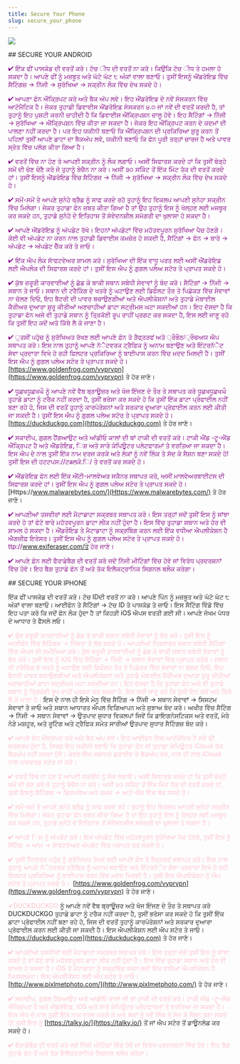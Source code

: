 ```yaml
---
title: Secure Your Phone
slug: secure_your_phone
---
```


![](/images/coverchap_3.jpg)


<div class="SECPHONE_H2" markdown="1">## SECURE YOUR ANDROID</div>





<span class="leadtip" style="color:purple">✔ ਇੱਕ ਫੀਂ ਪਾਸਕੋਡ ਦੀ ਵਰਤੋਂ ਕਰੋ। ਟੱਚ ੀਧ ਦੀ ਵਰਤੋਂ ਨਾ ਕਰੋ। ਕਿਉਂਕਿ ਟੱਚ ੀਧ ਤੇ ਹਮਲਾ ਹੋ ਸਕਦਾ ਹੈ। ਆਪਣੇ ਫੀਂ ਨੂੰ ਮਜ਼ਬੂਤ ਅਤੇ ਘੱਟੋ ਘੱਟ ੮ ਅੰਕਾਂ ਵਾਲਾ ਬਣਾਓ। ਤੁਸੀਂ ਇਸਨੂੰ ਐਂਡਰੋਇਡ ਵਿੱਚ ਸੈਟਿੰਗਜ਼ → ਨਿੱਜੀ → ਸੁਰੱਖਿਆ → ਸਕ੍ਰੀਨ ਲੌਕ ਵਿੱਚ ਦੇਖ ਸਕਦੇ ਹੋ।</span>

<span class="leadtip" style="color:purple">✔ ਆਪਣਾ ਫੋਨ ਐਂਕ੍ਰਿਪਟ ਕਰੋ ਅਤੇ ਬੈਕ ਅੱਪ ਲਵੋ। ਇਹ ਐਂਡਰੋਇਡ ਦੇ ਨਵੇਂ ਸੰਸਕਰਨ ਵਿੱਚ ਆਟੋਮੈਟਿਕ ਹੈ। ਜੇਕਰ ਤੁਹਾਡੀ ਡਿਵਾਈਸ ਐਂਡਰੋਇਡ ਸੰਸਕਰਨ ੪.੦ ਜਾਂ ਨਵੇਂ ਦੀ ਵਰਤੋਂ ਕਰਦੀ ਹੈ, ਤਾਂ ਤੁਹਾਨੂੰ ਇਹ ਪੁਸ਼ਟੀ ਕਰਨੀ ਚਾਹੀਦੀ ਹੈ ਕਿ ਡਿਵਾਈਸ ਐਂਕ੍ਰਿਪਸ਼ਨ ਚਾਲੂ ਹੋਵੇ। ਇਹ ਸੈਟਿੰਗਾਂ → ਨਿੱਜੀ → ਸੁਰੱਖਿਆ → ਐਂਕ੍ਰਿਪਸ਼ਨ ਵਿੱਚ ਕੀਤਾ ਜਾ ਸਕਦਾ ਹੈ। ਜੇਕਰ ਇਹ ਐਂਕ੍ਰਿਪਟ ਕਰਨ ਦੇ ਕਦਮਾਂ ਦੀ ਪਾਲਣਾ ਨਹੀਂ ਕਰਦਾ ਹੈ। ਪਰ ਇਹ ਯਕੀਨੀ ਬਣਾਓ ਕਿ ਐਂਕ੍ਰਿਪਸ਼ਨ ਦੀ ਪ੍ਰਕਿਰਿਆ ਸ਼ੁਰੂ ਕਰਨ ਤੋਂ ਪਹਿਲਾਂ ਤੁਸੀਂ ਆਪਣੇ ਡਾਟਾ ਦਾ ਬੈਕਅੱਪ ਲਵੋ, ਯਕੀਨੀ ਬਣਾਓ ਕਿ ਫੋਨ ਪੂਰੀ ਤਰ੍ਹਾਂ ਚਾਰਜ ਹੈ ਅਤੇ ਪਾਵਰ ਸ੍ਰੋਤ ਵਿੱਚ ਪਲੱਗ ਕੀਤਾ ਗਿਆ ਹੈ।</span>

<span class="leadtip" style="color:purple">✔ ਵਰਤੋਂ ਵਿੱਚ ਨਾ ਹੋਣ ਤੇ ਆਪਣੀ ਸਕ੍ਰੀਨ ਨੂੰ ਲੌਕ ਲਗਾਓ। ਅਸੀਂ ਸਿਫਾਰਸ਼ ਕਰਦੇ ਹਾਂ ਕਿ ਤੁਸੀਂ ਥੋੜ੍ਹੇ ਸਮੇਂ ਦੀ ਚੋਣ ਚੋਣੈ ਕਰੋ ਜੋ ਤੁਹਾਨੂੰ ਬੇਚੈਨ ਨਾ ਕਰੇ। ਅਸੀਂ ੩੦ ਸਕਿੰਟ ਤੋਂ ਇੱਕ ਮਿੰਟ ਤੱਕ ਦੀ ਵਰਤੋਂ ਕਰਦੇ ਹਾਂ। ਤੁਸੀਂ ਇਸਨੂੰ ਐਂਡਰੋਇਡ ਵਿੱਚ ਸੈਟਿੰਗਜ਼ → ਨਿੱਜੀ → ਸੁਰੱਖਿਆ → ਸਕ੍ਰੀਨ ਲੌਕ ਵਿੱਚ ਦੇਖ ਸਕਦੇ ਹੋ।</span>

<span class="leadtip" style="color:purple">✔ ਸਮੇਂ-ਸਮੇਂ ਤੇ ਆਪਣੇ ਸੁਨੇਹੇ ਥ੍ਰੈਡ ਨੂੰ ਸਾਫ਼ ਕਰਦੇ ਰਹੋ ਤੁਹਾਨੂੰ ਇਹ ਵਿਕਲਪ ਆਪਣੀ ਸੁਨੇਹਾ ਸਕ੍ਰੀਨ ਵਿੱਚ ਮਿਲੇਗਾ। ਜੇਕਰ ਤੁਹਾਡਾ ਫੋਨ ਜ਼ਬਤ ਕੀਤਾ ਗਿਆ ਹੈ ਤਾਂ ਉਹ ਤੁਹਾਨੂੰ ਇਸ ਨੂੰ ਖੋਲ੍ਹਣ ਲਈ ਮਜਬੂਰ ਕਰ ਸਕਦੇ ਹਨ, ਤੁਹਾਡੇ ਸੁਨੇਹੇ ਦੇ ਇਤਿਹਾਸ ਤੋਂ ਸੰਵੇਦਨਸ਼ੀਲ ਸਮੱਗਰੀ ਦਾ ਖੁਲਾਸਾ ਹੋ ਸਕਦਾ ਹੈ।</span>




<span class="leadtip" style="color:purple">✔ ਆਪਣੇ ਐਂਡਰੋਇਡ ਨੂੰ ਅੱਪਡੇਟ ਰੱਖੋ। ਇਹਨਾਂ ਅੱਪਡੇਟਾਂ ਵਿੱਚ ਮਹੱਤਵਪੂਰਨ ਸੁਰੱਖਿਆ ਪੈਚ ਹੋਣਗੇ। ਕੋਈ ਵੀ ਅੱਪਡੇਟ ਨਾ ਕਰਨ ਨਾਲ ਤੁਹਾਡੀ ਡਿਵਾਈਸ ਕਮਜ਼ੋਰ ਹੋ ਸਕਦੀ ਹੈ, ਸੈਟਿੰਗਾਂ → ਫੋਨ → ਬਾਰੇ → ਅੱਪਡੇਟ → ਅੱਪਡੇਟ ਚੈੱਕ ਕਰੋ ਤੇ ਜਾਓ। </span>

<span class="leadtip" style="color:purple">✔ ਇੱਕ ਐਪ ਲੌਕ ਸਾੱਫਟਵੇਅਰ ਸ਼ਾਮਲ ਕਰੋ। ਸੁਰੱਖਿਆ ਦੀ ਇੱਕ ਵਾਧੂ ਪਰਤ ਲਈ ਅਸੀਂ ਐਂਡਰੋਇਡ ਲਈ ਐਪਲੌਕ ਦੀ ਸਿਫਾਰਸ਼ ਕਰਦੇ ਹਾਂ। ਤੁਸੀਂ ਇਸ ਐਪ ਨੂੰ ਗੁਗਲ ਪਲੇਅ ਸਟੋਰ ਤੇ ਪ੍ਰਾਪਤ ਸਕਦੇ ਹੋ।</span>

<span class="leadtip" style="color:purple">✔ ਕੁੱਝ ਜ਼ਰੂਰੀ ਕਾਰਵਾਈਆਂ ਨੂੰ ਛੱਡ ਕੇ ਬਾਕੀ ਸਥਾਨ ਸਬੰਧੀ ਸੇਵਾਵਾਂ ਨੂੰ ਬੰਦ ਕਰੋ। ਸੈਟਿੰਗਾਂ → ਨਿੱਜੀ → ਸਥਾਨ ਤੇ ਜਾਓ। ਸਥਾਨ ਦੀ ਟਰੈਕਿੰਗ ਦੇ ਖਤਰੇ ਨੂੰ ਘਟਾਉਣ ਲਈ ਡਿਫੌਲਟ ਤੌਰ ਤੇ ਪਿਛੋਕੜ ਵਿੱਚ ਸੇਵਾਵਾਂ ਨਾ ਚੱਲਣ ਦਿਓ, ਇਹ ਬੈਟਰੀ ਦੀ ਪਾਵਰ ਬਚਾਉਣਗੀਆਂ ਅਤੇ ਐਪਲੀਕੇਸ਼ਨਾਂ ਅਤੇ ਤੁਹਾਡੇ ਮੋਬਾਈਲ ਕੈਰੀਅਰ ਦੁਆਰਾ ਸ਼ੁਰੂ ਕੀਤੀਆਂ ਅਣਚਾਹੀਆਂ ਡਾਟਾ ਸਟ੍ਰੀਮਸ ਘਟਾ ਸਕਦੀਆਂ ਹਨ। ਇਹ ਦੱਸਦਾ ਹੈ ਕਿ ਤੁਹਾਡਾ ਫੋਨ ਅਜੇ ਵੀ ਤੁਹਾਡੇ ਸਥਾਨ ਨੂੰ ਤ੍ਰਿਕੋਣੀ ਰੂਪ ਰਾਹੀਂ ਪ੍ਰਗਟ ਕਰ ਸਕਦਾ ਹੈ, ਇਸ ਲਈ ਜਾਣੂ ਰਹੋ ਕਿ ਤੁਸੀਂ ਇਹ ਕਦੋਂ ਅਤੇ ਕਿੱਥੇ ਲੈ ਕੇ ਜਾਣਾ ਹੈ। </span>

<span class="leadtip" style="color:purple">✔ ੁਤਸੀਂ ਪਹੁੰਚ ਨੂੰ ਸੁਰੱਖਿਅਤ ਰੱਖਣ ਲਈ ਆਪਣੇ ਫ਼ੋਨ ਤੇ ੜੈਫ੍ਰੜਫਂ ਅਤੇ ੍ਰੌਭੌਠ/੍ਰੌਢਅਯ ਐਪ ਸਥਾਪਤ ਕਰੋ। ਇਸ ਨਾਲ ਤੁਹਾਨੂੰ ਆਪਣੇ ਨੱੈਟਵਰਕ ਟ੍ਰੈਫਿਕ ਨੂੰ ਅਨਾਮ ਬਣਾਉਣ ਅਤੇ ਇੰਟਰਨੱੈਟ ਸੇਵਾ ਪ੍ਰਦਾਤਾ ਵਿਖੇ ਹੋ ਰਹੀ ਫਿਲਟਰ ਪ੍ਰਕਿਰਿਆ ਨੂੰ ਬਾਈਪਾਸ ਕਰਨ ਵਿੱਚ ਮਦਦ ਮਿਲਦੀ ਹੈ। ਤੁਸੀਂ ਇਸ ਐਪ ਨੂੰ ਗੁਗਲ ਪਲੇਅ ਸਟੋਰ ਤੇ ਪ੍ਰਾਪਤ ਸਕਦੇ ਹੋ। </span> [https://www.goldenfrog.com/vyprvpn](https://www.goldenfrog.com/vyprvpn)  ਤੇ ਹੋਰ ਜਾਣੋ।




<span class="leadtip" style="color:purple">✔ ਧੂਛਖਧੂਛਖਘੌ ਨੂੰ ਆਪਣੇ ਨਵੇਂ ਵੈਬ ਬ੍ਰਾਊਜ਼ਰ ਅਤੇ ਖੋਜ ਇੰਜਣ ਦੇ ਤੌਰ ਤੇ ਸਥਾਪਤ ਕਰੋ ਧੂਛਖਧੂਛਖਘੌ ਤੁਹਾਡੇ ਡਾਟਾ ਨੂੰ ਟਰੈਕ ਨਹੀਂ ਕਰਦਾ ਹੈ, ਤੁਸੀਂ ਭਰੋਸਾ ਕਰ ਸਕਦੇ ਹੋ ਕਿ ਤੁਸੀਂ ਇੱਕ ਡਾਟਾ ਪ੍ਰੋਫਾਈਲ ਨਹੀਂ ਬਣਾ ਰਹੇ ਹੋ, ਜਿਸ ਦੀ ਵਰਤੋਂ ਤੁਹਾਨੂੰ ਕਾਰਪੋਰੇਸ਼ਨਾਂ ਅਤੇ ਸਰਕਾਰ ਦੁਆਰਾ ਪ੍ਰੋਫਾਈਲ ਕਰਨ ਲਈ ਕੀਤੀ ਜਾ ਸਕਦੀ ਹੈ। ਤੁਸੀਂ ਇਸ ਐਪ ਨੂੰ ਗੁਗਲ ਪਲੇਅ ਸਟੋਰ ਤੇ ਪ੍ਰਾਪਤ ਸਕਦੇ ਹੋ।</span> [https://duckduckgo.com](https://duckduckgo.com) ਤੇ ਹੋਰ ਜਾਣੋ।

<span class="leadtip" style="color:purple">✔ ਸਕਾਈਪ, ਗੁਗਲ ਹੈਂਗਆਉਟ ਅਤੇ ਆੱਡੀਓ ਕਾਲਾਂ ਦੀ ਥਾਂ ਟਾਕੀ ਦੀ ਵਰਤੋਂ ਕਰੋ। ਟਾਕੀ ਐਂਡ -ਟੂ-ਐਂਡ ਐਂਕ੍ਰਿਪਟ ਹੈ ਅਤੇ ਐਂਡਰੋਇਡ, ਿਸ਼ ਅਤੇ ਸਾਰੇ ਕੰਪਿਊਟਰ ਪਲੇਟਫਾਰਮਾਂ ਤੇ ਵਰਤਿਆ ਜਾ ਸਕਦਾ ਹੈ। ਇਸ ਐਪ ਦੇ ਨਾਲ ਤੁਸੀਂ ਇੱਕ ਨਾਮ ਦਰਜ ਕਰਕੇ ਅਤੇ ਲੋਕਾਂ ਨੂੰ ਨਵੇਂ ਲਿੰਕ ਤੇ ਸੱਦ ਕੇ ਸੈਸ਼ਨ ਬਣਾ ਸਕਦੇ ਹੋ! ਤੁਸੀਂ ਇਸ ਦੀ ਹਟਟਪਸ://ਟaਲਕੇ.ਿ/ ਤੇ ਵਰਤੋਂ ਕਰ ਸਕਦੇ ਹੋ।</span>

<span class="leadtip" style="color:purple">✔ ਐਂਡਰੋਇਡ ਫੋਨ ਲਈ ਇੱਕ ਐਂਟੀ-ਮਾਲਵੇਅਰ ਸਕੈਨਰ ਸਥਾਪਤ ਕਰੋ, ਅਸੀਂ ਮਾਲਵੇਅਰਬਾਈਟਸ ਦੀ ਸਿਫਾਰਸ਼ ਕਰਦੇ ਹਾਂ। ਤੁਸੀਂ ਇਸ ਐਪ ਨੂੰ ਗੁਗਲ ਪਲੇਅ ਸਟੋਰ ਤੇ ਪ੍ਰਾਪਤ ਸਕਦੇ ਹੋ।</span> [Https://www.malwarebytes.com/](Https://www.malwarebytes.com/) ਤੇ ਹੋਰ ਜਾਣੋ। 

<span class="leadtip" style="color:purple">✔ ਆਪਣੀਆਂ ਤਸਵੀਰਾਂ ਲਈ ਮੈਟਾਡਾਟਾ ਸਕ੍ਰਬਰ ਸਥਾਪਤ ਕਰੋ। ਇਸ ਤਰ੍ਹਾਂ ਜਦੋਂ ਤੁਸੀਂ ਇਸ ਨੂੰ ਸਾਂਝਾ ਕਰਦੇ ਹੋ ਤਾਂ ਫੋਟੋ ਬਾਰੇ ਮਹੱਤਵਪੂਰਨ ਡਾਟਾ ਲੀਕ ਨਹੀਂ ਹੁੰਦਾ ਹੈ। ਇਸ ਵਿੱਚ ਤੁਹਾਡਾ ਸਥਾਨ ਅਤੇ ਹੋਰ ਵੀ ਸ਼ਾਮਲ ਹੋ ਸਕਦਾ ਹੈ। ਐਂਡਰੌਇਡ ਤੇ ਮੈਟਾਡਾਟਾ ਨੂੰ ਸਕ੍ਰਬਿੰਗ ਕਰਨ ਲਈ ਇੱਕ ਵਧੀਆ ਐਪਲੀਕੇਸ਼ਨ ਹੈ ਐਗਜ਼ੀਫ਼ ਇਰੇਸਰ। ਤੁਸੀਂ ਇਸ ਐਪ ਨੂੰ ਗੁਗਲ ਪਲੇਅ ਸਟੋਰ ਤੇ ਪ੍ਰਾਪਤ ਸਕਦੇ ਹੋ। ttp://www.exiferaser.com/ਤੇ ਹੋਰ ਜਾਣੋ।</span>

<span class="leadtip" style="color:purple">✔ ਆਪਣੇ ਫ਼ੋਨ ਲਈ ਫੈਰਾਡੇਬੈਗ ਦੀ ਵਰਤੋਂ ਕਰੋ ਜਦੋਂ ਨਿੱਜੀ ਮੀਟਿੰਗਾਂ ਵਿੱਚ ਹੋਵੋ ਜਾਂ ਵਿਰੋਧ ਪ੍ਰਦਰਸ਼ਨਾਂ ਵਿੱਚ ਹੋਵੋ। ਇਹ ਬੈਗ ਤੁਹਾਡੇ ਫੋਨ ਤੋਂ ਅਤੇ ਤੱਕ ਇਲੈਕਟ੍ਰਾਨਿਕ ਸਿਗਨਲ ਬਲੌਕ ਕਰੇਗਾ।</span>


<div class="SECPHONE_H2" markdown="1">## SECURE YOUR IPHONE</div>



ਇੱਕ ਫੀਂ ਪਾਸਕੋਡ ਦੀ ਵਰਤੋਂ ਕਰੋ। ਟੱਚ IDਦੀ ਵਰਤੋਂ ਨਾ ਕਰੋ। ਆਪਣੇ ਪਿੰਨ ਨੂੰ ਮਜ਼ਬੂਤ ਅਤੇ ਘੱਟੋ ਘੱਟ ੮ ਅੰਕਾਂ ਵਾਲਾ ਬਣਾਓ। ਆਈਫੋਨ ਤੇ ਸੈਟਿੰਗਾਂ → ਟੱਚ ID ਤੇ ਪਾਸਕੋਡ ਤੇ ਜਾਓ। ਇਸ ਸੈਟਿੰਗ ਵਿੰਡੋ ਵਿੱਚ ਇਹ ਪਤਾ ਕਰੋ ਕਿ ਜਦੋਂ ਫੋਨ ਲੌਕ ਹੁੰਦਾ ਹੈ ਤਾਂ ਕਿਹੜੀ iOS ਐਪਸ ਵਰਤੀ ਗਈ ਸੀ। ਆਪਣੇ ਜੋਖਮ ਪੱਧਰ ਦੇ ਆਧਾਰ ਤੇ ਫੈਸਲੇ ਲਓ।

<span class="leadtip" style="color:pink">✔ ਕੁੱਝ ਜ਼ਰੂਰੀ ਕਾਰਵਾਈਆਂ ਨੂੰ ਛੱਡ ਕੇ ਬਾਕੀ ਸਥਾਨ ਸਬੰਧੀ ਸੇਵਾਵਾਂ ਨੂੰ ਬੰਦ ਕਰੋ। ਤੁਸੀਂ ਇਸ ਨੂੰ ਆਈਫੋਨ ਵਿੱਚ ਸੈਟਿੰਗਜ਼ → ਨਿੱਜਤਾ ਤੇ ਲੱਭ ਸਕਦੇ ਹੋ। ਆਪਣੀਆਂ ਨਿਰਧਾਰਤ ਸਥਾਨ ਸਬੰਧੀ ਸੈਟਿੰਗਾਂ ਵਿੱਚ ਐਪਸ ਦੀ ਸਮੀਖਿਆ ਕਰੋ। ਕੁੱਝ ਜ਼ਰੂਰੀ ਕਾਰਵਾਈਆਂ ਨੂੰ ਛੱਡ ਕੇ ਬਾਕੀ ਸਥਾਨ ਸਬੰਧੀ ਸੇਵਾਵਾਂ ਨੂੰ ਬੰਦ ਕਰੋ। ਤੁਸੀਂ ਇਸ ਨੂੰ iOS ਵਿੱਚ ਸੈਟਿੰਗਾਂ → ਨਿੱਜੀ → ਸਥਾਨ ਸੇਵਾਵਾਂ ਵਿੱਚ ਪ੍ਰਾਪਤ ਕਰੋਗੇ। ਸਥਾਨ ਦੀ ਟਰੈਕਿੰਗ ਦੇ ਖਤਰੇ ਨੂੰ ਘਟਾਉਣ ਲਈ ਡਿਫੌਲਟ ਤੌਰ ਤੇ ਪਿਛੋਕੜ ਵਿੱਚ ਸੇਵਾਵਾਂ ਨਾ ਚੱਲਣ ਦਿਓ, ਇਹ ਬੈਟਰੀ ਪਾਵਰ ਬਚਾਉਣਗੀਆਂ ਅਤੇ ਐਪਲੀਕੇਸ਼ਨਾਂ ਅਤੇ ਤੁਹਾਡੇ ਮੋਬਾਈਲ ਕੈਰੀਅਰ ਦੁਆਰਾ ਸ਼ੁਰੂ ਕੀਤੀਆਂ ਅਣਚਾਹੀਆਂ ਡਾਟਾ ਸਟ੍ਰੀਮਸ ਘਟਾ ਸਕਦੀਆਂ ਹਨ। ਇਹ ਦੱਸਦਾ ਹੈ ਕਿ ਤੁਹਾਡਾ ਫੋਨ ਅਜੇ ਵੀ ਤੁਹਾਡੇ ਸਥਾਨ ਨੂੰ ਤ੍ਰਿਕੋਣੀ ਰੂਪ ਰਾਹੀਂ ਪ੍ਰਗਟ ਕਰ ਸਕਦਾ ਹੈ, ਇਸ ਲਈ ਜਾਣੂ ਰਹੋ ਕਿ ਤੁਸੀਂ ਇਹ ਕਦੋਂ ਅਤੇ ਕਿੱਥੇ ਲੈ ਕੇ ਜਾਣਾ ਹੈ। </span>ਇਸ ਦੇ ਨਾਲ ਹੀ ਇਸੇ ਮੇਨੂ ਵਿੱਚ ਸੈਟਿੰਗ → ਨਿੱਜੀ → ਸਥਾਨ ਸੇਵਾਵਾਂ → ਸਿਸਟਮ ਸੇਵਾਵਾਂ ਤੇ ਜਾਓ ਅਤੇ ਸਥਾਨ ਆਧਾਰਤ ਐਪਲ ਵਿਗਿਆਪਨ ਅਤੇ ਸੁਝਾਅ ਬੰਦ ਕਰੋ। ਅਖੀਰ ਵਿੱਚ ਸੈਟਿੰਗ → ਨਿੱਜੀ → ਸਥਾਨ ਸੇਵਾਵਾਂ → ਉਤਪਾਦ ਸੁਧਾਰ ਵਿਕਲਪਾਂ ਜਿਵੇਂ ਕਿ ਡਾਇਗਨੋਸਟਿਕਸ ਅਤੇ ਵਰਤੋਂ, ਮੇਰੇ ਨੇੜੇ ਮਸ਼ਹੂਰ, ਅਤੇ ਰੂਟਿੰਗ ਅਤੇ ਟ੍ਰੈਫਿਕ ਸਮੇਤ ਸਾਰੀਆਂ ਉਤਪਾਦ ਸੁਧਾਰ ਸੈਟਿੰਗਜ਼ ਬੰਦ ਕਰੋ।




<span class="leadtip" style="color:pink">✔ ਆਪਣੇ ਫੋਨ ਐਂਕ੍ਰਪਟ ਕਰੋ ਅਤੇ ਬੈਕ ਅੱਪ ਲਵੋ। ਇਹ ਆਈਫੋਨ ਵਿੱਚ ਆਟੋਮੈਟਿਕ ਹੈ ਜਦੋਂ ਫੀਂ ਸਰਗਰਮ ਹੁੰਦਾ ਹੈ, ਸਿਰਫ ਇਹ ਯਕੀਨੀ ਬਣਾਓ ਕਿ ਤੁਹਾਡਾ ਫੋਨ ਜਾਂ ਤੁਹਾਡਾ ਕੰਪਿਊਟਰ iCloud  ਤੱਕ ਬੈਕਅੱਪ ਨਹੀਂ ਕਰਦਾ ਹੋਵੇ। ਕੇਵਲ ਇੱਕ ਸਥਾਨਕ ਡਰਾਈਵ ਤੇ ਬੈਕਅੱਪ ਕਰੋ, ਨਾਲ ਹੀ ਨਾਲ iCloud  ਨਾਲ ਪਾਸਵਰਡ ਸਟੋਰ ਨਾ ਕਰੋ।</span>

<span class="leadtip" style="color:pink">✔ ਵਰਤੋਂ ਵਿੱਚ ਨਾ ਹੋਣ ਤੇ ਆਪਣੀ ਸਕ੍ਰੀਨ ਨੂੰ ਲੌਕ ਲਗਾਓ। ਅਸੀਂ ਸਿਫਾਰਸ਼ ਕਰਦੇ ਹਾਂ ਕਿ ਤੁਸੀਂ ਥੋੜ੍ਹੇ ਸਮੇਂ ਦੀ ਚੋਣ ਕਰੋ ਜੋ ਤੁਹਾਨੂੰ ਬੇਚੈਨ ਨਾ ਕਰੇ। ਅਸੀਂ ੩੦ ਸਕਿੰਟ ਤੋਂ ਇੱਕ ਮਿੰਟ ਤੱਕ ਦੀ ਵਰਤੋਂ ਕਰਦੇ ਹਾਂ, ਤੁਸੀਂ ਇਸਨੂੰ ਸੈਟਿੰਗਜ਼ → ਡਿਸਪਲੇਅ ਅਤੇ ਚਮਕ → ਆਟੋ-ਲੌਕ ਵਿੱਚ ਲੱਭ ਸਕਦੇ ਹੋ।</span>

<span class="leadtip" style="color:pink">✔ ਸਮੇਂ-ਸਮੇਂ ਤੇ ਆਪਣੇ ਸੁਨੇਹੇ ਥ੍ਰੈਡ ਨੂੰ ਸਾਫ਼ ਕਰਦੇ ਰਹੋ। ਤੁਹਾਨੂੰ ਇਹ ਵਿਕਲਪ ਆਪਣੀ ਸੁਨੇਹਾ ਸਕ੍ਰੀਨ ਵਿੱਚ ਮਿਲੇਗਾ। ਜੇਕਰ ਤੁਹਾਡਾ ਫੋਨ ਜ਼ਬਤ ਕੀਤਾ ਗਿਆ ਹੈ ਤਾਂ ਉਹ ਤੁਹਾਨੂੰ ਇਸ ਨੂੰ ਖੋਲ੍ਹਣ ਲਈ ਮਜਬੂਰ ਕਰ ਸਕਦੇ ਹਨ, ਤੁਹਾਡੇ ਸੁਨੇਹੇ ਦੇ ਇਤਿਹਾਸ ਤੋਂ ਸੰਵੇਦਨਸ਼ੀਲ ਸਮੱਗਰੀ ਦਾ ਖੁਲਾਸਾ ਹੋ ਸਕਦਾ ਹੈ।</span>

<span class="leadtip" style="color:pink">✔ ਆਪਣੇ ਿਸ਼ ਨੂੰ ਅੱਪਡੇਟ ਕਰੋ। ਇਸ ਅੱਪਡੇਟ ਵਿੱਚ ਮਹੱਤਵਪੂਰਨ ਸੁਰੱਖਿਆ ਪੈਚ ਹੋਣਗੇ, ਤੁਸੀਂ ਇਸ ਨੂੰ ਸੈਟਿੰਗ → ਆਮ → ਸਾੱਫਟਵੇਅਰ ਅੱਪਡੇਟ ਵਿੱਚ ਪ੍ਰਾਪਤ ਕਰ ਸਕਦੇ ਹੋ।</span>

<span class="leadtip" style="color:pink">✔ ਤੁਸੀਂ ਨੈੱਟਵਰਕ ਪਹੁੰਚ ਨੂੰ ਸੁਰੱਖਿਅਤ ਰੱਖਣ ਲਈ ਆਪਣੇ ਫ਼ੋਨ ਤੇ ੜੈਫ੍ਰੜਫਂ ਸਥਾਪਤ ਕਰੋ। ਇਸ ਨਾਲ ਤੁਹਾਨੂੰ ਆਪਣੇ ਨੱੈਟਵਰਕ ਟ੍ਰੈਫਿਕ ਨੂੰ ਅਨਾਮ ਬਣਾਉਣ ਅਤੇ ਇੰਟਰਨੱੈਟ ਸੇਵਾ ਪ੍ਰਦਾਤਾ ਵਿਖੇ ਹੋ ਰਹੀ ਫਿਲਟਰ ਪ੍ਰਕਿਰਿਆ ਨੂੰ ਬਾਈਪਾਸ ਕਰਨ ਵਿੱਚ ਮਦਦ ਮਿਲਦੀ ਹੈ। ਤੁਸੀਂ ਇਸ ਐਪਲੀਕੇਸ਼ਨ ਨੁੰ ਐਪ ਸਟੋਰ ਤੇ ਪ੍ਰਾਪਤ ਸਕਦੇ ਹੋ।  </span>[https://www.goldenfrog.com/vyprvpn](https://www.goldenfrog.com/vyprvpn) ਤੇ ਹੋਰ ਜਾਣੋ।


<span class="leadtip" style="color:pink">✔DUCKDUCKGO</span> ਨੂੰ ਆਪਣੇ ਨਵੇਂ ਵੈਬ ਬ੍ਰਾਊਜ਼ਰ ਅਤੇ ਖੋਜ ਇੰਜਣ ਦੇ ਤੌਰ ਤੇ ਸਥਾਪਤ ਕਰੋ DUCKDUCKGO ਤੁਹਾਡੇ ਡਾਟਾ ਨੂੰ ਟਰੈਕ ਨਹੀਂ ਕਰਦਾ ਹੈ, ਤੁਸੀਂ ਭਰੋਸਾ ਕਰ ਸਕਦੇ ਹੋ ਕਿ ਤੁਸੀਂ ਇੱਕ ਡਾਟਾ ਪ੍ਰੋਫਾਈਲ ਨਹੀਂ ਬਣਾ ਰਹੇ ਹੋ, ਜਿਸ ਦੀ ਵਰਤੋਂ ਤੁਹਾਨੂੰ ਕਾਰਪੋਰੇਸ਼ਨਾਂ ਅਤੇ ਸਰਕਾਰ ਦੁਆਰਾ ਪ੍ਰੋਫਾਈਲ ਕਰਨ ਲਈ ਕੀਤੀ ਜਾ ਸਕਦੀ ਹੈ। ਇਸ ਐਪਲੀਕੇਸ਼ਨ ਲਈ ਐਪ ਸਟੋਰ ਤੇ ਜਾਓ। [https://duckduckgo.com](https://duckduckgo.com) ਤੇ ਹੋਰ ਜਾਣੋ।

<span class="leadtip" style="color:pink">✔ ਆਪਣੀਆਂ ਤਸਵੀਰਾਂ ਲਈ ਮੈਟਾਡਾਟਾ ਸਕ੍ਰਬਰ ਸਥਾਪਤ ਕਰੋ। ਇਸ ਤਰ੍ਹਾਂ ਜਦੋਂ ਤੁਸੀਂ ਇਸ ਨੂੰ ਸਾਂਝਾ ਕਰਦੇ ਹੋ ਤਾਂ ਫੋਟੋ ਬਾਰੇ ਮਹੱਤਵਪੂਰਨ ਡਾਟਾ ਲੀਕ ਨਹੀਂ ਹੁੰਦਾ ਹੈ। ਇਸ ਵਿੱਚ ਤੁਹਾਡਾ ਸਥਾਨ ਅਤੇ ਹੋਰ ਵੀ ਸ਼ਾਮਲ ਹੋ ਸਕਦਾ ਹੈ। iOS ਤੇ ਮੈਟਾਡਾਟਾ ਨੂੰ ਸਕ੍ਰਬਿੰਗ ਕਰਨ ਲਈ ਇੱਕ ਵਧੀਆ ਐਪਲੀਕੇਸ਼ਨ ਹੈ ਪਿਕਸਲਮੇਟ। ਇਸ ਐਪਲੀਕੇਸ਼ਨ ਲਈ ਐਪ ਸਟੋਰ ਤੇ ਜਾਓ।</span> [http://www.pixlmetphoto.com/](http://www.pixlmetphoto.com/) ਤੇ ਹੋਰ ਜਾਣੋ।

<span class="leadtip" style="color:pink">✔ ਸਕਾਈਪ, ਗੁਗਲ ਹੈਂਗਆਉਟ ਅਤੇ ਆਡੀਓ ਕਾਲਾਂ ਦੀ ਥਾਂ ਟਾਕੀ ਦੀ ਵਰਤੋਂ ਕਰੋ। ਟਾਕੀ ਐਂਡ -ਟੂ-ਐਂਡ ਐਂਕ੍ਰਿਪਟ ਹੈ ਅਤੇ ਐਂਡਰੋਇਡ, iOS ਅਤੇ ਸਾਰੇ ਕੰਪਿਊਟਰ ਪਲੇਟਫਾਰਮਾਂ ਤੇ ਵਰਤਿਆ ਜਾ ਸਕਦਾ ਹੈ। ਇਸ ਐਪ ਦੇ ਨਾਲ ਤੁਸੀਂ ਇੱਕ ਨਾਮ ਦਰਜ ਕਰਕੇ ਕੇ ਅਤੇ ਲੋਕਾਂ ਨੂੰ ਨਵੇਂ ਲਿੰਕ ਤੇ ਸੱਦ ਕੇ ਸੈਸ਼ਨ ਬਣਾ ਸਕਦੇ ਹੋ! ਤੁਸੀਂ ਇਸ ਨੂੰ</span> [https://talky.io/](https://talky.io/) ਤੋਂ ਜਾਂ ਐਪ ਸਟੋਰ ਤੋਂ ਡਾਊਨਲੋਡ ਕਰ ਸਕਦੇ ਹੋ।

<span class="leadtip" style="color:pink">✔ ਫੈਰਾਡੇਬੈਗ ਦੀ ਵਰਤੋਂ ਕਰੋ ਜਦੋਂ ਨਿੱਜੀ ਮੀਟਿੰਗਾਂ ਵਿੱਚ ਹੋਵੋ ਜਾਂ ਵਿਰੋਧ ਪ੍ਰਦਰਸ਼ਨਾਂ ਵਿੱਚ ਹੋਵੋ। ਇਹ ਬੈਗ ਤੁਹਾਡੇ ਫੋਨ ਤੋਂ ਅਤੇ ਤੱਕ ਇਲੈਕਟ੍ਰਾਨਿਕ ਸਿਗਨਲ ਬਲੌਕ ਕਰੇਗਾ।</span>
